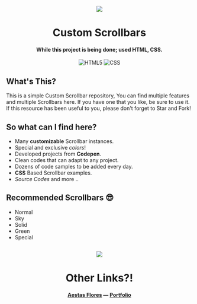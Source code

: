 <p align="center"><img src="https://emojipedia-us.s3.dualstack.us-west-1.amazonaws.com/thumbs/120/apple/271/wrapped-gift_1f381.png"></p>

<h1 align="center">Custom Scrollbars</h1>
<h4 align="center">While this project is being done; used HTML, CSS.</h4>
<p align="center">
  <img alt="HTML5" src="https://img.shields.io/badge/HTML5-E34F26?style=for-the-badge&logo=html5&logoColor=white"/>
  <img alt="CSS" src="https://img.shields.io/badge/CSS-239120?&style=for-the-badge&logo=css3&logoColor=white"/>
</p>

## What's This?
This is a simple Custom Scrollbar repository, You can find multiple features and multiple Scrollbars here. If you have one that you like, be sure to use it. If this resource has been useful to you, please don't forget to Star and Fork!

## So what can I find here?
- Many **customizable** Scrollbar instances.
- Special and exclusive *colors*!
- Developed projects from **Codepen**.
- Clean codes that can adapt to any project.
- Dozens of code samples to be added every day.
- **CSS** Based Scrollbar examples.
- *Source Codes* and more ..

## Recommended Scrollbars :sunglasses:
- Normal
- Sky
- Solid
- Green
- Special

##

<p align="center"><img src="https://emojipedia-us.s3.dualstack.us-west-1.amazonaws.com/thumbs/72/apple/271/party-popper_1f389.png"></p>

<h1 align="center">Other Links?!</h1>
<h4 align="center"> <a href="https://github.com/AestasFlores">Aestas Flores</a> — <a href="https://alfreddo.ga">Portfolio</a></h4>
